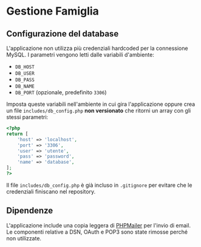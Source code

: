 # Gestione Famiglia

## Configurazione del database

L'applicazione non utilizza più credenziali hardcoded per la connessione MySQL. I parametri vengono letti dalle variabili d'ambiente:

- `DB_HOST`
- `DB_USER`
- `DB_PASS`
- `DB_NAME`
- `DB_PORT` (opzionale, predefinito `3306`)

Imposta queste variabili nell'ambiente in cui gira l'applicazione oppure crea un file `includes/db_config.php` **non versionato** che ritorni un array con gli stessi parametri:

```php
<?php
return [
    'host' => 'localhost',
    'port' => '3306',
    'user' => 'utente',
    'pass' => 'password',
    'name' => 'database',
];
?>
```

Il file `includes/db_config.php` è già incluso in `.gitignore` per evitare che le credenziali finiscano nel repository.

## Dipendenze

L'applicazione include una copia leggera di [PHPMailer](https://github.com/PHPMailer/PHPMailer) per l'invio di email. Le componenti relative a DSN, OAuth e POP3 sono state rimosse perché non utilizzate.

